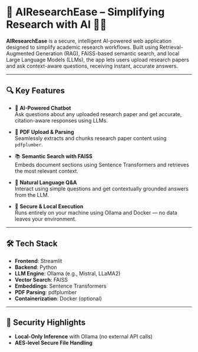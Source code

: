 # 🧠 AIResearchEase – Simplifying Research with AI 🤖📄

**AIResearchEase** is a secure, intelligent AI-powered web application designed to simplify academic research workflows. Built using Retrieval-Augmented Generation (RAG), FAISS-based semantic search, and local Large Language Models (LLMs), the app lets users upload research papers and ask context-aware questions, receiving instant, accurate answers.

---

## 🔍 Key Features

- 🧠 **AI-Powered Chatbot**  
  Ask questions about any uploaded research paper and get accurate, citation-aware responses using LLMs.

- 📄 **PDF Upload & Parsing**  
  Seamlessly extracts and chunks research paper content using `pdfplumber`.

- 📚 **Semantic Search with FAISS**  
  Embeds document sections using Sentence Transformers and retrieves the most relevant context.

- 💬 **Natural Language Q&A**  
  Interact using simple questions and get contextually grounded answers from the LLM.

- 🔐 **Secure & Local Execution**  
  Runs entirely on your machine using Ollama and Docker — no data leaves your environment.

---

## 🛠️ Tech Stack

- **Frontend**: Streamlit  
- **Backend**: Python  
- **LLM Engine**: Ollama (e.g., Mistral, LLaMA2)  
- **Vector Search**: FAISS  
- **Embeddings**: Sentence Transformers  
- **PDF Parsing**: pdfplumber  
- **Containerization**: Docker (optional)

---

## 🔐 Security Highlights

- **Local-Only Inference** with Ollama (no external API calls)  
- **AES-level Secure File Handling**  


